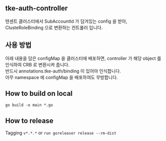 ## tke-auth-controller
텐센트 클러스터에서 SubAccountId 가 담겨있는 config 을 받아, ClusteRoleBinding 으로 변환하는 컨트롤러 입니다.

## 사용 방법

아래 내용을 담은 configMap 을 클러스터에 배포하면, controller 가 해당 object 를 인식하여 CRB 로 변환시켜 줍니다.  
반드시 annotations.tke-auth/binding 이 있어야 인식합니다.  
아무 namespace 에 configMap 을 배포하여도 무방합니다.

## How to build on local
`go build -o main *.go`

## How to release
Tagging `v*.*.*` or `run goreleaser release --rm-dist`
